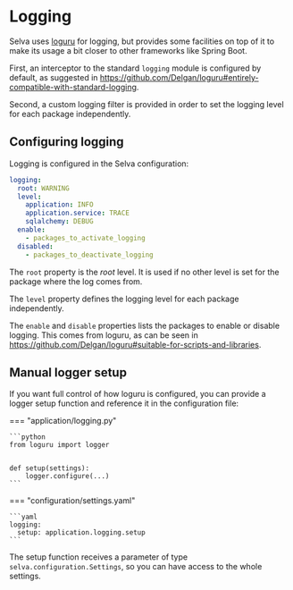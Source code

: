 # Logging

Selva uses [loguru](https://pypi.org/project/loguru/) for logging, but provides
some facilities on top of it to make its usage a bit closer to other frameworks
like Spring Boot.

First, an interceptor to the standard `logging` module is configured by default,
as suggested in <https://github.com/Delgan/loguru#entirely-compatible-with-standard-logging>.

Second, a custom logging filter is provided in order to set the logging level for
each package independently.

## Configuring logging

Logging is configured in the Selva configuration:

```yaml
logging:
  root: WARNING
  level:
    application: INFO
    application.service: TRACE
    sqlalchemy: DEBUG
  enable:
    - packages_to_activate_logging
  disabled:
    - packages_to_deactivate_logging
```

The `root` property is the *root* level. It is used if no other level is set for the
package where the log comes from.

The `level` property defines the logging level for each package independently.

The `enable` and `disable` properties lists the packages to enable or disable logging.
This comes from loguru, as can be seen in <https://github.com/Delgan/loguru#suitable-for-scripts-and-libraries>.

## Manual logger setup

If you want full control of how loguru is configured, you can provide a logger setup
function and reference it in the configuration file:

=== "application/logging.py"

    ```python
    from loguru import logger
    
    
    def setup(settings):
        logger.configure(...)
    ```

=== "configuration/settings.yaml"

    ```yaml
    logging:
      setup: application.logging.setup
    ```

The setup function receives a parameter of type `selva.configuration.Settings`,
so you can have access to the whole settings.
